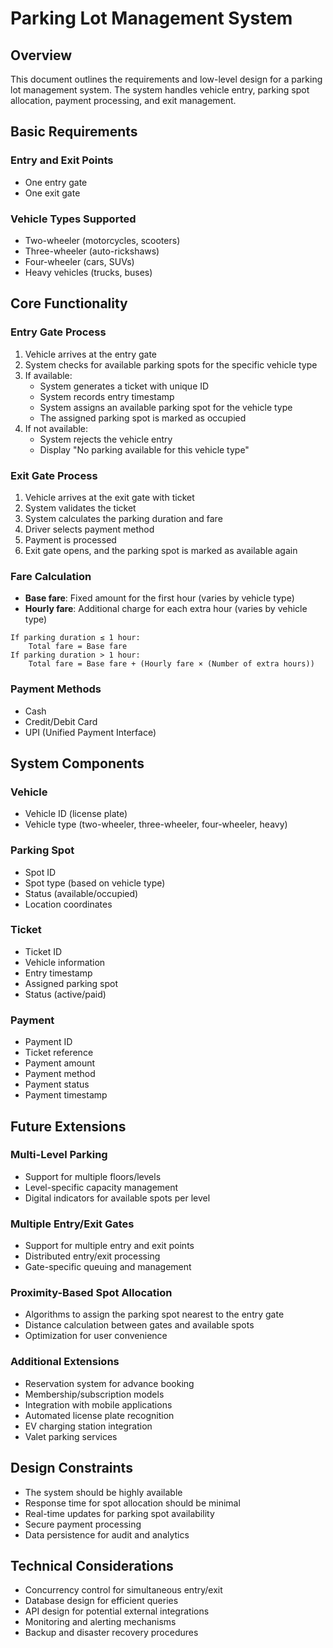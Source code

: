 # Parking Lot Management System

## Overview

This document outlines the requirements and low-level design for a parking lot management system. The system handles vehicle entry, parking spot allocation, payment processing, and exit management.

## Basic Requirements

### Entry and Exit Points

- One entry gate
- One exit gate

### Vehicle Types Supported

- Two-wheeler (motorcycles, scooters)
- Three-wheeler (auto-rickshaws)
- Four-wheeler (cars, SUVs)
- Heavy vehicles (trucks, buses)

## Core Functionality

### Entry Gate Process

1. Vehicle arrives at the entry gate
2. System checks for available parking spots for the specific vehicle type
3. If available:
   - System generates a ticket with unique ID
   - System records entry timestamp
   - System assigns an available parking spot for the vehicle type
   - The assigned parking spot is marked as occupied
4. If not available:
   - System rejects the vehicle entry
   - Display "No parking available for this vehicle type"

### Exit Gate Process

1. Vehicle arrives at the exit gate with ticket
2. System validates the ticket
3. System calculates the parking duration and fare
4. Driver selects payment method
5. Payment is processed
6. Exit gate opens, and the parking spot is marked as available again

### Fare Calculation

- **Base fare**: Fixed amount for the first hour (varies by vehicle type)
- **Hourly fare**: Additional charge for each extra hour (varies by vehicle type)

```
If parking duration ≤ 1 hour:
    Total fare = Base fare
If parking duration > 1 hour:
    Total fare = Base fare + (Hourly fare × (Number of extra hours))
```

### Payment Methods

- Cash
- Credit/Debit Card
- UPI (Unified Payment Interface)

## System Components

### Vehicle

- Vehicle ID (license plate)
- Vehicle type (two-wheeler, three-wheeler, four-wheeler, heavy)

### Parking Spot

- Spot ID
- Spot type (based on vehicle type)
- Status (available/occupied)
- Location coordinates

### Ticket

- Ticket ID
- Vehicle information
- Entry timestamp
- Assigned parking spot
- Status (active/paid)

### Payment

- Payment ID
- Ticket reference
- Payment amount
- Payment method
- Payment status
- Payment timestamp

## Future Extensions

### Multi-Level Parking

- Support for multiple floors/levels
- Level-specific capacity management
- Digital indicators for available spots per level

### Multiple Entry/Exit Gates

- Support for multiple entry and exit points
- Distributed entry/exit processing
- Gate-specific queuing and management

### Proximity-Based Spot Allocation

- Algorithms to assign the parking spot nearest to the entry gate
- Distance calculation between gates and available spots
- Optimization for user convenience

### Additional Extensions

- Reservation system for advance booking
- Membership/subscription models
- Integration with mobile applications
- Automated license plate recognition
- EV charging station integration
- Valet parking services

## Design Constraints

- The system should be highly available
- Response time for spot allocation should be minimal
- Real-time updates for parking spot availability
- Secure payment processing
- Data persistence for audit and analytics

## Technical Considerations

- Concurrency control for simultaneous entry/exit
- Database design for efficient queries
- API design for potential external integrations
- Monitoring and alerting mechanisms
- Backup and disaster recovery procedures
